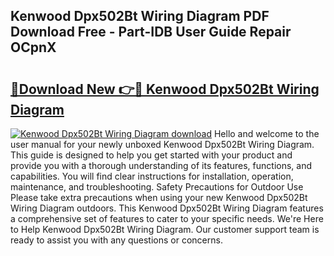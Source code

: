 ## Kenwood Dpx502Bt Wiring Diagram PDF Download Free - Part-IDB User Guide Repair OCpnX

# <h2><a href="http://dfqg4ag.blite.top/?on=Kenwood+Dpx502Bt+Wiring+Diagram">🔗Download New 👉🔴 Kenwood Dpx502Bt Wiring Diagram</a></h2>

[![Kenwood Dpx502Bt Wiring Diagram download](https://i.imgur.com/lujVjoI.png)](http://dfqg4ag.blite.top/?on=Kenwood+Dpx502Bt+Wiring+Diagram)
Hello and welcome to the user manual for your newly unboxed Kenwood Dpx502Bt Wiring Diagram. This guide is designed to help you get started with your product and provide you with a thorough understanding of its features, functions, and capabilities. You will find clear instructions for installation, operation, maintenance, and troubleshooting. Safety Precautions for Outdoor Use Please take extra precautions when using your new Kenwood Dpx502Bt Wiring Diagram outdoors. This Kenwood Dpx502Bt Wiring Diagram features a comprehensive set of features to cater to your specific needs. We're Here to Help Kenwood Dpx502Bt Wiring Diagram. Our customer support team is ready to assist you with any questions or concerns.
